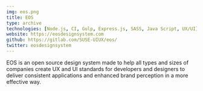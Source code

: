 ```yaml
---
img: eos.png
title: EOS
type: archive
technologies: [Node.js, CI, Gulp, Express.js, SASS, Java Script, UX/UI]
website: https://eosdesignsystem.com
github: https://gitlab.com/SUSE-UIUX/eos/
twitter: eosdesignsystem
---
```


EOS is an open source design system made to help all types and sizes of companies create UX and UI standards for developers and designers to deliver consistent applications and enhanced brand perception in a more effective way.
